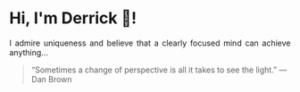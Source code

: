 # Hi, I'm Derrick 👋!
<p align="justify">I admire uniqueness and believe that a clearly focused mind can achieve anything...</p> 
<!-- #quote-start -->
<blockquote>&ldquo;Sometimes a change of perspective is all it takes to see the light.&rdquo; &mdash; <footer>Dan Brown</footer></blockquote>
<!-- #quote-end -->
